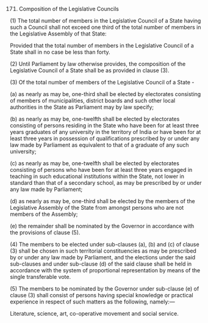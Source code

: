 171. Composition of the Legislative Councils

(1) The total number of members in the Legislative Council of a State having such a Council shall not exceed one third of the total number of members in the Legislative Assembly of that State:

Provided that the total number of members in the Legislative Council of a State shall in no case be less than forty.

(2) Until Parliament by law otherwise provides, the composition of the Legislative Council of a State shall be as provided in clause (3).

(3) Of the total number of members of the Legislative Council of a State -

(a) as nearly as may be, one-third shall be elected by electorates consisting of members of municipalities, district boards and such other local authorities in the State as Parliament may by law specify;

(b) as nearly as may be, one-twelfth shall be elected by electorates consisting of persons residing in the State who have been for at least three years graduates of any university in the territory of India or have been for at least three years in possession of qualifications prescribed by or under any law made by Parliament as equivalent to that of a graduate of any such university;

(c) as nearly as may be, one-twelfth shall be elected by electorates consisting of persons who have been for at least three years engaged in teaching in such educational institutions within the State, not lower in standard than that of a secondary school, as may be prescribed by or under any law made by Parliament;

(d) as nearly as may be, one-third shall be elected by the members of the Legislative Assembly of the State from amongst persons who are not members of the Assembly;

(e) the remainder shall be nominated by the Governor in accordance with the provisions of clause (5).

(4) The members to be elected under sub-clauses (a), (b) and (c) of clause (3) shall be chosen in such territorial constituencies as may be prescribed by or under any law made by Parliament, and the elections under the said sub-clauses and under sub-clause (d) of the said clause shall be held in accordance with the system of proportional representation by means of the single transferable vote.

(5) The members to be nominated by the Governor under sub-clause (e) of clause (3) shall consist of persons having special knowledge or practical experience in respect of such matters as the following, namely:—

 

Literature, science, art, co-operative movement and social service.

